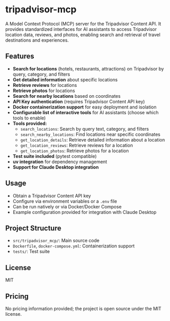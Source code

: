 # tripadvisor-mcp

A Model Context Protocol (MCP) server for the Tripadvisor Content API. It provides standardized interfaces for AI assistants to access Tripadvisor location data, reviews, and photos, enabling search and retrieval of travel destinations and experiences.

## Features
- **Search for locations** (hotels, restaurants, attractions) on Tripadvisor by query, category, and filters
- **Get detailed information** about specific locations
- **Retrieve reviews** for locations
- **Retrieve photos** for locations
- **Search for nearby locations** based on coordinates
- **API Key authentication** (requires Tripadvisor Content API key)
- **Docker containerization support** for easy deployment and isolation
- **Configurable list of interactive tools** for AI assistants (choose which tools to enable)
- **Tools provided:**
  - `search_locations`: Search by query text, category, and filters
  - `search_nearby_locations`: Find locations near specific coordinates
  - `get_location_details`: Retrieve detailed information about a location
  - `get_location_reviews`: Retrieve reviews for a location
  - `get_location_photos`: Retrieve photos for a location
- **Test suite included** (pytest compatible)
- **uv integration** for dependency management
- **Support for Claude Desktop integration**

## Usage
- Obtain a Tripadvisor Content API key
- Configure via environment variables or a `.env` file
- Can be run natively or via Docker/Docker Compose
- Example configuration provided for integration with Claude Desktop

## Project Structure
- `src/tripadvisor_mcp/`: Main source code
- `Dockerfile`, `docker-compose.yml`: Containerization support
- `tests/`: Test suite

## License
MIT

## Pricing
No pricing information provided; the project is open source under the MIT license.
